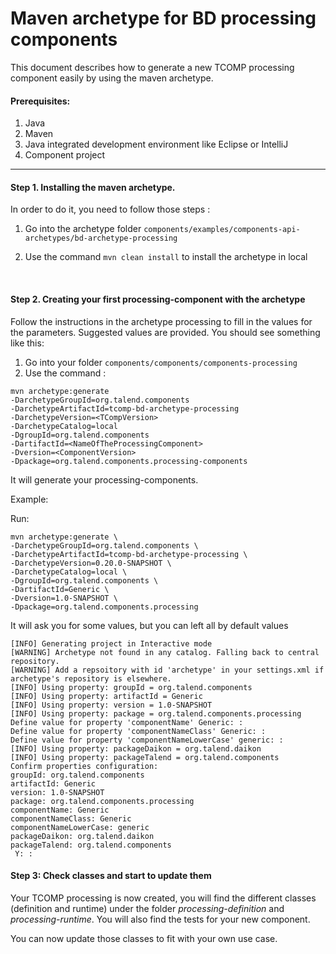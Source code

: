 
Maven archetype for BD processing components 
=================

This document describes how to generate a new TCOMP processing component easily by using the maven archetype.

#### Prerequisites:

1. Java
2. Maven
3. Java integrated development environment like Eclipse or IntelliJ
4. Component project 

------

#### Step 1. Installing the maven archetype.

In order to do it, you need to follow those steps :

1. Go into the archetype folder `components/examples/components-api-archetypes/bd-archetype-processing`

2. Use the command `mvn clean install` to install the archetype in local 

   ​

#### Step 2. Creating your first processing-component with the archetype

Follow the instructions in the archetype processing to fill in the values for the parameters. Suggested values are provided. You should see something like this:

1. Go into your folder `components/components/components-processing` 
2. Use the command :

```
mvn archetype:generate 
-DarchetypeGroupId=org.talend.components 
-DarchetypeArtifactId=tcomp-bd-archetype-processing
-DarchetypeVersion=<TCompVersion> 
-DarchetypeCatalog=local 
-DgroupId=org.talend.components 
-DartifactId=<NameOfTheProcessingComponent>  
-Dversion=<ComponentVersion>
-Dpackage=org.talend.components.processing-components
```
It will generate your processing-components.

Example:

Run:
```
mvn archetype:generate \
-DarchetypeGroupId=org.talend.components \
-DarchetypeArtifactId=tcomp-bd-archetype-processing \
-DarchetypeVersion=0.20.0-SNAPSHOT \
-DarchetypeCatalog=local \
-DgroupId=org.talend.components \
-DartifactId=Generic \
-Dversion=1.0-SNAPSHOT \
-Dpackage=org.talend.components.processing
```
It will ask you for some values, but you can left all by default values 
```
[INFO] Generating project in Interactive mode
[WARNING] Archetype not found in any catalog. Falling back to central repository.
[WARNING] Add a repsoitory with id 'archetype' in your settings.xml if archetype's repository is elsewhere.
[INFO] Using property: groupId = org.talend.components
[INFO] Using property: artifactId = Generic
[INFO] Using property: version = 1.0-SNAPSHOT
[INFO] Using property: package = org.talend.components.processing
Define value for property 'componentName' Generic: :
Define value for property 'componentNameClass' Generic: :
Define value for property 'componentNameLowerCase' generic: :
[INFO] Using property: packageDaikon = org.talend.daikon
[INFO] Using property: packageTalend = org.talend.components
Confirm properties configuration:
groupId: org.talend.components
artifactId: Generic
version: 1.0-SNAPSHOT
package: org.talend.components.processing
componentName: Generic
componentNameClass: Generic
componentNameLowerCase: generic
packageDaikon: org.talend.daikon
packageTalend: org.talend.components
 Y: :
```

#### Step 3: Check classes and start to update them

Your TCOMP processing is now created, you will find the different classes (definition and runtime) under the folder *processing-definition* and *processing-runtime*. You will also find the tests for your new component.



You can now update those classes to fit with your own use case.